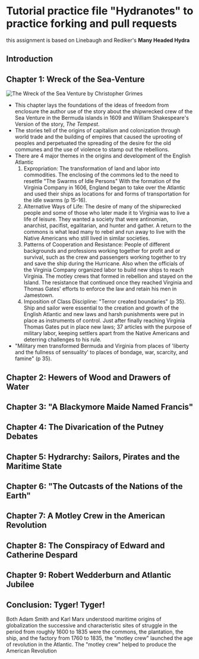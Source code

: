 # Tutorial practice file "Hydranotes" to practice forking and pull requests
this assignment is based on Linebaugh and Rediker's **Many Headed Hydra**

## Introduction

## Chapter 1: Wreck of the Sea-Venture
![The Wreck of the Sea Venture by Christopher Grimes](https://minerdescent.files.wordpress.com/2011/11/wreck-of-the-sea-venture-2.jpg)
* This chapter lays the foundations of the ideas of freedom from enclosure the author use of the story about the shipwrecked crew of the Sea Venture in the Bermuda islands in 1609 and William Shakespeare's Version of the story, _The Tempest_.
* The stories tell of the origins of capitalism and colonization through world trade and the building of empires that caused the uprooting of peoples and perpetuated the spreading of the desire for the old communes and the use of violence to stamp out the rebellions. 
* There are 4 major themes in the origins and development of the English Atlantic
	1. Expropriation: The transformation of land and labor into commodities. The enclosing of the commons led to the need to resettle "The Swarms of Idle Persons"  With the formation of the Virginia Company in 1606, England began to take over the Atlantic and used their ships as locations for and forms of transportation for the idle swarms (p 15-16).
	2. Alternative Ways of Life: The desire of many of the shipwrecked people and some of those who later made it to Virginia was to live a life of leisure. They wanted a society that were antinomian, anarchist, pacifist, egalitarian, and hunter and gather.  A return to the commons is what lead many to rebel and run away to live with the Native Americans who still lived in similar societies.  
	3. Patterns of Cooperation and Resistance: People of different backgrounds and professions working together for profit and or survival, such as the crew and passengers working together to try and save the ship during the Hurricane.  Also when the officials of the Virginia Company organized labor to build new ships to reach Virginia. The motley crews that formed in rebellion and stayed on the Island.  The resistance that continued once they reached Virginia and Thomas Gates' efforts to enforce the law and retain his men in Jamestown.
	4. Imposition of Class Discipline: "Terror created boundaries" (p 35). Ship and sailor were essential to the creation and growth of the English Atlantic and new laws and harsh punishments were put in place as instruments of control.  Just after finally reaching Virginia Thomas Gates put in place new laws; 37 articles with the purpose of military labor, keeping settlers apart from the Native Americans and deterring challenges to his rule.
* "Military men transformed Bermuda and Virginia from places of 'liberty and the fullness of sensuality' to places of bondage, war, scarcity, and famine" (p 35).

## Chapter 2: Hewers of Wood and Drawers of Water

## Chapter 3: "A Blackymore Maide Named Francis"

## Chapter 4: The Divarication of the Putney Debates

## Chapter 5: Hydrarchy: Sailors, Pirates and the Maritime State

## Chapter 6: "The Outcasts of the Nations of the Earth"

## Chapter 7: A Motley Crew in the American Revolution

## Chapter 8: The Conspiracy of Edward and Catherine Despard

## Chapter 9: Robert Wedderburn and Atlantic Jubilee

## Conclusion: Tyger! Tyger!
Both Adam Smith and Karl Marx understood maritime origins of globalization the successive and characteristic sites of struggle in the period from roughly 1600 to 1835 were the commons, the plantation, the ship, and the factory from 1760 to 1835, the "motley crew" launched the age of revolution in the Atlantic. The "motley crew" helped to produce the American Revolution

  
